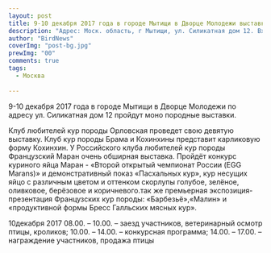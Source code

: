 ```yaml
---
layout: post
title: 9-10 декабря 2017 года в городе Мытищи в Дворце Молодежи выставка кур "Гордрсть России".
description: "Адрес: Моск. область, г Мытищи, ул. Силикатная дом 12. Вход свободный"
author: "BirdNews"
coverImg: "post-bg.jpg"
prewImg: "00"
comments: true
tags:
  - Москва
 
---
```


9-10 декабря 2017 года в городе Мытищи в Дворце Молодежи по адресу ул. Силикатная дом 12 пройдут моно породные выставки.

Клуб любителей кур породы Орловская проведет свою девятую выставку.
Клуб кур породы Брама и Кохинхины представит карликовую форму Кохинхин.
У Российского клуба любителей кур породы Французский Маран очень обширная выставка. Пройдёт конкурс куриного яйца Маран - «Второй открытый чемпионат России (EGG Marans)» и демонстративный показ «Пасхальных кур», кур несущих яйцо с различным цветом и оттенком скорлупы голубое, зелёное, оливковое, берёзовое и коричневого.так же премьерная экспозиция-презентация Французских кур породы: «Барбезьё»,«Малин» и «продуктивной формы Бресс Галльских мясных кур».

10декабря 2017
08.00. – 10.00. – заезд участников, ветеринарный осмотр птицы, кроликов;
10.00. – 14.00. – конкурсная программа;
14.00. – 17.00. – награждение участников, продажа птицы
